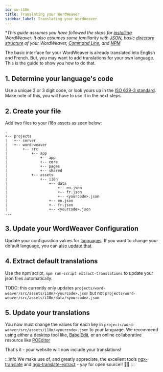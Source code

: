 ```yaml
---
id: ww-i18n
title: Translating your WordWeaver
sidebar_label: Translating your WordWeaver
---
```


**This guide assumes you have followed the steps for [installing](installation.md) WordWeaver. It also assumes some familiarity with [JSON](https://en.wikipedia.org/wiki/JSON), basic [directory structure](ww-ui-customization.md#the-basic-layout) of your WordWeaver, [Command Line](https://en.wikipedia.org/wiki/Command-line_interface), and [NPM](https://en.wikipedia.org/wiki/Npm_(software))*

The basic interface for your WordWeaver is already translated into English and French. But, you may want to add translations for your own language. This is the guide to show you how to do that.

## 1. Determine your language's code

Use a unique 2 or 3 digit code, or look yours up in the [ISO 639-3 standard](https://iso639-3.sil.org/code_tables/639/data). Make note of this, you will have to use it in the next steps.

## 2. Create your file

Add two files to your i18n assets as seen below:

```text {16,19}
.
+-- projects
|   +-- server
|   +-- word-weaver
|       +-- src
|           +-- app
|               +-- app
|               +-- core
|               +-- pages
|               +-- shared
|           +-- assets
|               +-- i18n
|                   +-- data
|                       +-- en.json
|                       +-- fr.json
|                       +-- <yourcode>.json
|                   +-- en.json
|                   +-- fr.json
|                   +-- <yourcode>.json
...
```

## 3. Update your WordWeaver Configuration

Update your configuration values for [languages](ww-ui-customization.md#languages). If you want to change your default language, you can [also update that](ww-ui-customization.md#language).

## 4. Extract default translations

Use the npm script, `npm run-script extract-translations` to update your json files automatically.

TODO: this currently only updates `projects/word-weaver/src/assets/i18n/<yourcode>.json` but not `projects/word-weaver/src/assets/i18n/data/<yourcode>.json`

## 5. Update your translations

You now must change the values for each key in `projects/word-weaver/src/assets/i18n/<yourcode>.json` to your language. We recommend using either a desktop tool like, [BabelEdit](https://www.codeandweb.com/babeledit), or an online collaborative resource like [POEditor](https://poeditor.com/)

That's it - your website will now include your translations!

:::info
We make use of, and greatly appreciate, the excellent tools [ngx-translate](https://github.com/ngx-translate/core) and [ngx-translate-extract](https://github.com/biesbjerg/ngx-translate-extract) - yay for open source!! 🎉🎉
:::